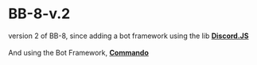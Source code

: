 # BB-8-v.2

version 2 of BB-8, since adding a bot framework  using the lib <a href="https://discord.js.org/#/"  target="_blank"><strong>Discord.JS</strong></a>
<br></br>
And using the Bot Framework, <a href="https://github.com/Gawdl3y/discord.js-commando"  target="_blank"><strong>Commando</strong></a>
